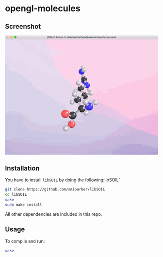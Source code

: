 opengl-molecules
================

## Screenshot

![screenshot](screenshot.gif)

## Installation

You have to install `libSOIL` by doing the following:libSOIL`

``` sh
git clone https://github.com/smibarber/libSOIL
cd libSOIL
make
sudo make install
```

All other dependencies are included in this repo.

## Usage

To compile and run:

``` sh
make
```

